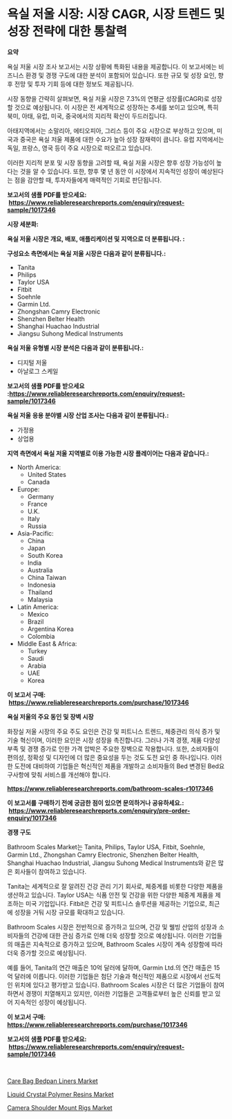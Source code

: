 <p><h1>욕실 저울 시장: 시장 CAGR, 시장 트렌드 및 성장 전략에 대한 통찰력</h1></p><p><strong>요약</strong></p>
<p><p>욕실 저울 시장 조사 보고서는 시장 상황에 특화된 내용을 제공합니다. 이 보고서에는 비즈니스 환경 및 경쟁 구도에 대한 분석이 포함되어 있습니다. 또한 규모 및 성장 요인, 향후 전망 및 투자 기회 등에 대한 정보도 제공됩니다.</p><p>시장 동향을 간략히 살펴보면, 욕실 저울 시장은 7.3%의 연평균 성장률(CAGR)로 성장할 것으로 예상됩니다. 이 시장은 전 세계적으로 성장하는 추세를 보이고 있으며, 특히 북미, 아태, 유럽, 미국, 중국에서의 지리적 확산이 두드러집니다.</p><p>아태지역에서는 소말리아, 에티오피아, 그리스 등이 주요 시장으로 부상하고 있으며, 미국과 중국은 욕실 저울 제품에 대한 수요가 높아 성장 잠재력이 큽니다. 유럽 지역에서는 독일, 프랑스, 영국 등이 주요 시장으로 떠오르고 있습니다.</p><p>이러한 지리적 분포 및 시장 동향을 고려할 때, 욕실 저울 시장은 향후 성장 가능성이 높다는 것을 알 수 있습니다. 또한, 향후 몇 년 동안 이 시장에서 지속적인 성장이 예상된다는 점을 감안할 때, 투자자들에게 매력적인 기회로 판단됩니다.</p></p>
<p><strong>보고서의 샘플 PDF를 받으세요: &nbsp;<a href="https://www.reliableresearchreports.com/enquiry/request-sample/1017346">https://www.reliableresearchreports.com/enquiry/request-sample/1017346</a></strong></p>
<p><strong>시장 세분화:</strong></p>
<p><strong> 욕실 저울 시장은 개요, 배포, 애플리케이션 및 지역으로 더 분류됩니다. :</strong></p>
<p><strong>구성요소 측면에서는 욕실 저울 시장은 다음과 같이 분류됩니다.:</strong></p>
<p><ul><li>Tanita</li><li>Philips</li><li>Taylor USA</li><li>Fitbit</li><li>Soehnle</li><li>Garmin Ltd.</li><li>Zhongshan Camry Electronic</li><li>Shenzhen Belter Health</li><li>Shanghai Huachao Industrial</li><li>Jiangsu Suhong Medical Instruments</li></ul></p>
<p><strong> 욕실 저울 유형별 시장 분석은 다음과 같이 분류됩니다.:</strong></p>
<p><ul><li>디지털 저울</li><li>아날로그 스케일</li></ul></p>
<p><strong>보고서의 샘플 PDF를 받으세요 :<a href="https://www.reliableresearchreports.com/enquiry/request-sample/1017346">https://www.reliableresearchreports.com/enquiry/request-sample/1017346</a></strong></p>
<p><strong> 욕실 저울 응용 분야별 시장 산업 조사는 다음과 같이 분류됩니다.:</strong></p>
<p><ul><li>가정용</li><li>상업용</li></ul></p>
<p><strong>지역 측면에서 욕실 저울 지역별로 이용 가능한 시장 플레이어는 다음과 같습니다.:</strong></p>
<p><ul>
    <li>
        North America:
        <ul>
            <li>United States</li>
            <li>Canada</li>
        </ul>
    </li>
    <li>
        Europe:
        <ul>
            <li>Germany</li>
            <li>France</li>
            <li>U.K.</li>
            <li>Italy</li>
            <li>Russia</li>
        </ul>
    </li>
    <li>
        Asia-Pacific:
        <ul>
            <li>China</li>
            <li>Japan</li>
            <li>South Korea</li>
            <li>India</li>
            <li>Australia</li>
            <li>China Taiwan</li>
            <li>Indonesia</li>
            <li>Thailand</li>
            <li>Malaysia</li>
        </ul>
    </li>
    <li>
        Latin America:
        <ul>
            <li>Mexico</li>
            <li>Brazil</li>
            <li>Argentina Korea</li>
            <li>Colombia</li>
        </ul>
    </li>
    <li>
        Middle East & Africa:
        <ul>
            <li>Turkey</li>
            <li>Saudi</li>
            <li>Arabia</li>
            <li>UAE</li>
            <li>Korea</li>
        </ul>
    </li>
    </ul></p>
<p><strong>이 보고서 구매: &nbsp;<a href="https://www.reliableresearchreports.com/purchase/1017346">https://www.reliableresearchreports.com/purchase/1017346</a></strong></p>
<p><strong>욕실 저울의 주요 동인 및 장벽 시장</strong></p>
<p><p>화장실 저울 시장의 주요 주도 요인은 건강 및 피트니스 트렌드, 체중관리 의식 증가 및 기술 혁신이며, 이러한 요인은 시장 성장을 촉진합니다. 그러나 가격 경쟁, 제품 다양성 부족 및 경쟁 증가로 인한 가격 압박은 주요한 장벽으로 작용합니다. 또한, 소비자들이 편의성, 정확성 및 디자인에 더 많은 중요성을 두는 것도 도전 요인 중 하나입니다. 이러한 도전에 대비하여 기업들은 혁신적인 제품을 개발하고 소비자들의 Bed 변경된 Bed요구사항에 맞춰 서비스를 개선해야 합니다.</p></p>
<p><strong><a href="https://www.reliableresearchreports.com/bathroom-scales-r1017346">https://www.reliableresearchreports.com/bathroom-scales-r1017346</a></strong></p>
<p><strong>이 보고서를 구매하기 전에 궁금한 점이 있으면 문의하거나 공유하세요.: &nbsp;<a href="https://www.reliableresearchreports.com/enquiry/pre-order-enquiry/1017346">https://www.reliableresearchreports.com/enquiry/pre-order-enquiry/1017346</a></strong></p>
<p><strong>경쟁 구도</strong></p>
<p><p>Bathroom Scales Market는 Tanita, Philips, Taylor USA, Fitbit, Soehnle, Garmin Ltd., Zhongshan Camry Electronic, Shenzhen Belter Health, Shanghai Huachao Industrial, Jiangsu Suhong Medical Instruments와 같은 많은 회사들이 참여하고 있습니다. </p><p>Tanita는 세계적으로 잘 알려진 건강 관리 기기 회사로, 체중계를 비롯한 다양한 제품을 생산하고 있습니다. Taylor USA는 식품 안전 및 건강을 위한 다양한 체중계 제품을 제조하는 미국 기업입니다. Fitbit은 건강 및 피트니스 솔루션을 제공하는 기업으로, 최근에 성장을 거둬 시장 규모를 확대하고 있습니다.</p><p>Bathroom Scales 시장은 전반적으로 증가하고 있으며, 건강 및 웰빙 산업의 성장과 소비자들의 건강에 대한 관심 증가로 인해 더욱 성장할 것으로 예상됩니다. 이러한 기업들의 매출은 지속적으로 증가하고 있으며, Bathroom Scales 시장이 계속 성장함에 따라 더욱 증가할 것으로 예상됩니다.</p><p>예를 들어, Tanita의 연간 매출은 10억 달러에 달하며, Garmin Ltd.의 연간 매출은 15억 달러에 이릅니다. 이러한 기업들은 첨단 기술과 혁신적인 제품으로 시장에서 선도적인 위치에 있다고 평가받고 있습니다. Bathroom Scales 시장은 더 많은 기업들이 참여하면서 경쟁이 치열해지고 있지만, 이러한 기업들은 고객들로부터 높은 신뢰를 받고 있어 지속적인 성장이 예상됩니다.</p></p>
<p><strong>이 보고서 구매: &nbsp; <a href="https://www.reliableresearchreports.com/purchase/1017346">https://www.reliableresearchreports.com/purchase/1017346</a></strong></p>
<p><strong>보고서의 샘플 PDF를 받으세요: &nbsp;<a href="https://www.reliableresearchreports.com/enquiry/request-sample/1017346">https://www.reliableresearchreports.com/enquiry/request-sample/1017346</a></strong><strong></strong></p>
<p>&nbsp;</p>
<p><p><a href="https://www.linkedin.com/pulse/care-bag-bedpan-liners-market-size-share-global-analysis-woylf?trackingId=rnnBRdnOb9EyDS18MfeUfg%3D%3D">Care Bag Bedpan Liners Market</a></p><p><a href="https://www.linkedin.com/pulse/liquid-crystal-polymer-resins-market-growth-trends-covid-19-1dp7e?trackingId=5fMEPzH9X3crDwvDpMAREg%3D%3D">Liquid Crystal Polymer Resins Market</a></p><p><a href="https://www.linkedin.com/pulse/camera-shoulder-mount-rigs-market-offers-provide-insightful-zklsf?trackingId=FG9rdKAsyacyq3lhPdYQyA%3D%3D">Camera Shoulder Mount Rigs Market</a></p></p>